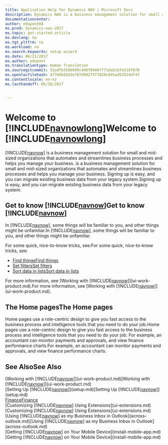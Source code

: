 ```yaml
---
title: Application Help for Dynamics NAV | Microsoft Docs
description: Dynamics NAV is a business management solution for small and mid-sized organizations that automates and streamlines business processes and helps you manage your business.
documentationcenter: 
author: edupont04
ms.prod: dynamics-nav-2017
ms.topic: get-started-article
ms.devlang: na
ms.tgt_pltfrm: na
ms.workload: na
ms.search.keywords: setup wizard
ms.date: 06/21/2017
ms.author: edupont
ms.translationtype: Human Translation
ms.sourcegitcommit: 51adfb3588099c496f0946ff71da5c6fe518f070
ms.openlocfilehash: 47766b9163ef87d90275f7820c845ad53524df4f
ms.contentlocale: en-nz
ms.lasthandoff: 06/26/2017


---
```


# <a name="welcome-to-includenavnowlongincludesnavnowlongmdmd"></a><span data-ttu-id="74ed4-103">Welcome to [!INCLUDE[navnowlong](includes/navnowlong_md.md)]</span><span class="sxs-lookup"><span data-stu-id="74ed4-103">Welcome to [!INCLUDE[navnowlong](includes/navnowlong_md.md)]</span></span>
[!INCLUDE[navnow](includes/navnow_md.md)]<span data-ttu-id="74ed4-104"> is a business management solution for small and mid-sized organizations that automates and streamlines business processes and helps you manage your business.</span><span class="sxs-lookup"><span data-stu-id="74ed4-104"> is a business management solution for small and mid-sized organizations that automates and streamlines business processes and helps you manage your business.</span></span> <span data-ttu-id="74ed4-105">Signing up is easy, and you can migrate existing business data from your legacy system.</span><span class="sxs-lookup"><span data-stu-id="74ed4-105">Signing up is easy, and you can migrate existing business data from your legacy system.</span></span>

## <a name="get-to-know-includenavnowincludesnavnowmdmd"></a><span data-ttu-id="74ed4-106">Get to know [!INCLUDE[navnow](includes/navnow_md.md)]</span><span class="sxs-lookup"><span data-stu-id="74ed4-106">Get to know [!INCLUDE[navnow](includes/navnow_md.md)]</span></span>
<span data-ttu-id="74ed4-107">In [!INCLUDE[navnow](includes/navnow_md.md)], some things will be familiar to you, and other things might be unfamiliar.</span><span class="sxs-lookup"><span data-stu-id="74ed4-107">In [!INCLUDE[navnow](includes/navnow_md.md)], some things will be familiar to you, and other things might be unfamiliar.</span></span>  

<span data-ttu-id="74ed4-108">For some quick, nice-to-know tricks, see:</span><span class="sxs-lookup"><span data-stu-id="74ed4-108">For some quick, nice-to-know tricks, see:</span></span>  

* [<span data-ttu-id="74ed4-109">Find things</span><span class="sxs-lookup"><span data-stu-id="74ed4-109">Find things</span></span>](ui-search.md)  
* [<span data-ttu-id="74ed4-110">Set filters</span><span class="sxs-lookup"><span data-stu-id="74ed4-110">Set filters</span></span>](ui-enter-criteria-filters.md)  
* [<span data-ttu-id="74ed4-111">Sort data in lists</span><span class="sxs-lookup"><span data-stu-id="74ed4-111">Sort data in lists</span></span>](ui-sorting.md)  

<span data-ttu-id="74ed4-112">For more information, see [Working with [!INCLUDE[navnow](includes/navnow_md.md)]](ui-work-product.md).</span><span class="sxs-lookup"><span data-stu-id="74ed4-112">For more information, see [Working with [!INCLUDE[navnow](includes/navnow_md.md)]](ui-work-product.md).</span></span>  

## <a name="the-home-pages"></a><span data-ttu-id="74ed4-113">The Home pages</span><span class="sxs-lookup"><span data-stu-id="74ed4-113">The Home pages</span></span>
<span data-ttu-id="74ed4-114">Home pages use a role-centric design to give you fast access to the business process and intelligence tools that you need to do your job.</span><span class="sxs-lookup"><span data-stu-id="74ed4-114">Home pages use a role-centric design to give you fast access to the business process and intelligence tools that you need to do your job.</span></span> <span data-ttu-id="74ed4-115">For example, an accountant can monitor payments and approvals, and view finance performance charts.</span><span class="sxs-lookup"><span data-stu-id="74ed4-115">For example, an accountant can monitor payments and approvals, and view finance performance charts.</span></span>  

## <a name="see-also"></a><span data-ttu-id="74ed4-116">See Also</span><span class="sxs-lookup"><span data-stu-id="74ed4-116">See Also</span></span>
<span data-ttu-id="74ed4-117">[Working with [!INCLUDE[navnow](includes/navnow_md.md)]](ui-work-product.md)</span><span class="sxs-lookup"><span data-stu-id="74ed4-117">[Working with [!INCLUDE[navnow](includes/navnow_md.md)]](ui-work-product.md)</span></span>  
<span data-ttu-id="74ed4-118">[Setting Up [!INCLUDE[navnow](includes/navnow_md.md)]](setup.md)</span><span class="sxs-lookup"><span data-stu-id="74ed4-118">[Setting Up [!INCLUDE[navnow](includes/navnow_md.md)]](setup.md)</span></span>  
[<span data-ttu-id="74ed4-119">Finance</span><span class="sxs-lookup"><span data-stu-id="74ed4-119">Finance</span></span>](finance-setup.md)  
<span data-ttu-id="74ed4-120">[Customizing [!INCLUDE[navnow](includes/navnow_md.md)] Using Extensions](ui-extensions.md)</span><span class="sxs-lookup"><span data-stu-id="74ed4-120">[Customizing [!INCLUDE[navnow](includes/navnow_md.md)] Using Extensions](ui-extensions.md)</span></span>  
<span data-ttu-id="74ed4-121">[Using [!INCLUDE[navnow](includes/navnow_md.md)] as my Business Inbox in Outlook](across-outlook.md)</span><span class="sxs-lookup"><span data-stu-id="74ed4-121">[Using [!INCLUDE[navnow](includes/navnow_md.md)] as my Business Inbox in Outlook](across-outlook.md)</span></span>  
<span data-ttu-id="74ed4-122">[Getting [!INCLUDE[navnow](includes/navnow_md.md)] on Your Mobile Device](install-mobile-app.md)</span><span class="sxs-lookup"><span data-stu-id="74ed4-122">[Getting [!INCLUDE[navnow](includes/navnow_md.md)] on Your Mobile Device](install-mobile-app.md)</span></span>  


